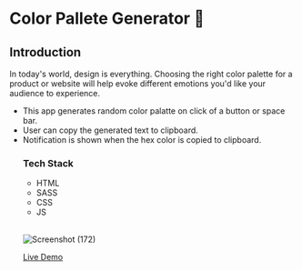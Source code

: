 <h1> Color Pallete Generator 🍁</h1>
<h2>Introduction</h2>
<p>In today's world, design is everything. Choosing the right color palette for a product or website will help evoke different emotions you'd like your audience to experience.</p>
<ul>
  <li>
    This app generates random color palatte on click of a button or space bar.
  </li>
 <li>
    User can copy the generated text to clipboard.

  </li>
 <li>
    Notification is shown when the hex color is copied to clipboard.

  </li>
  <h3>Tech Stack</h3>
  <ul>
    <li>HTML</li>
        <li>SASS</li>
        <li>CSS</li>
        <li>JS</li>
  </ul>
  <br>
  
  
  ![Screenshot (172)](https://user-images.githubusercontent.com/69325431/136654245-f2663915-7836-4561-9946-5e567eec5fed.png)

  
  
   <a href="#" target="_blank">Live Demo</a>
  
